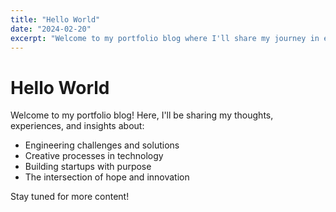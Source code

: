 ```yaml
---
title: "Hello World"
date: "2024-02-20"
excerpt: "Welcome to my portfolio blog where I'll share my journey in engineering, creativity, and entrepreneurship."
---
```


# Hello World

Welcome to my portfolio blog! Here, I'll be sharing my thoughts, experiences, and insights about:

- Engineering challenges and solutions
- Creative processes in technology
- Building startups with purpose
- The intersection of hope and innovation

Stay tuned for more content!
